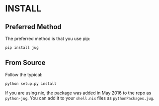 # INSTALL

## Preferred Method

The preferred method is that you use pip:

    pip install jug

## From Source

Follow the typical:

    python setup.py install

If you are using nix, the package was added in May 2016 to the repo as
`python-jug`. You can add it to your `shell.nix` files as
`pythonPackages.jug`.

